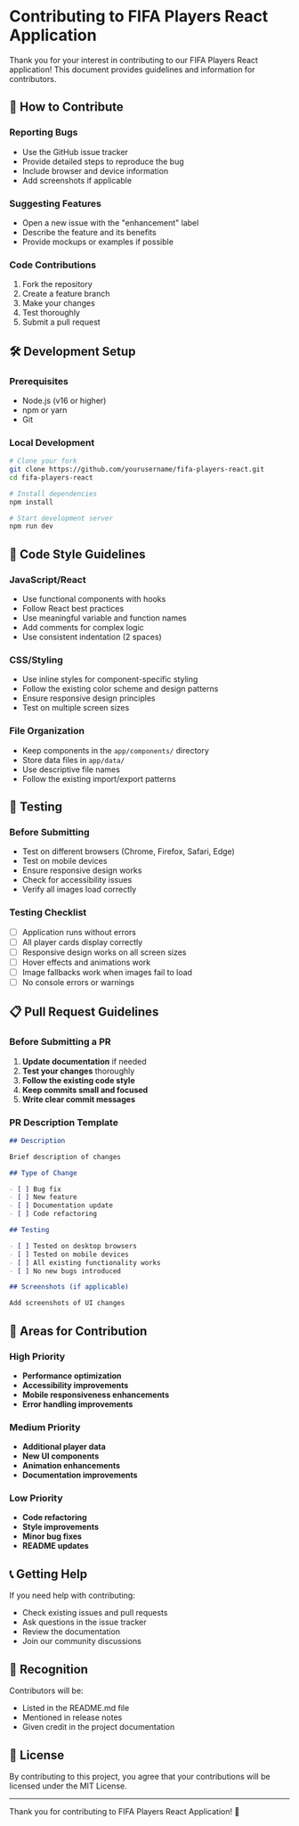 # Contributing to FIFA Players React Application

Thank you for your interest in contributing to our FIFA Players React application! This document provides guidelines and information for contributors.

## 🤝 How to Contribute

### Reporting Bugs

- Use the GitHub issue tracker
- Provide detailed steps to reproduce the bug
- Include browser and device information
- Add screenshots if applicable

### Suggesting Features

- Open a new issue with the "enhancement" label
- Describe the feature and its benefits
- Provide mockups or examples if possible

### Code Contributions

1. Fork the repository
2. Create a feature branch
3. Make your changes
4. Test thoroughly
5. Submit a pull request

## 🛠️ Development Setup

### Prerequisites

- Node.js (v16 or higher)
- npm or yarn
- Git

### Local Development

```bash
# Clone your fork
git clone https://github.com/yourusername/fifa-players-react.git
cd fifa-players-react

# Install dependencies
npm install

# Start development server
npm run dev
```

## 📝 Code Style Guidelines

### JavaScript/React

- Use functional components with hooks
- Follow React best practices
- Use meaningful variable and function names
- Add comments for complex logic
- Use consistent indentation (2 spaces)

### CSS/Styling

- Use inline styles for component-specific styling
- Follow the existing color scheme and design patterns
- Ensure responsive design principles
- Test on multiple screen sizes

### File Organization

- Keep components in the `app/components/` directory
- Store data files in `app/data/`
- Use descriptive file names
- Follow the existing import/export patterns

## 🧪 Testing

### Before Submitting

- Test on different browsers (Chrome, Firefox, Safari, Edge)
- Test on mobile devices
- Ensure responsive design works
- Check for accessibility issues
- Verify all images load correctly

### Testing Checklist

- [ ] Application runs without errors
- [ ] All player cards display correctly
- [ ] Responsive design works on all screen sizes
- [ ] Hover effects and animations work
- [ ] Image fallbacks work when images fail to load
- [ ] No console errors or warnings

## 📋 Pull Request Guidelines

### Before Submitting a PR

1. **Update documentation** if needed
2. **Test your changes** thoroughly
3. **Follow the existing code style**
4. **Keep commits small and focused**
5. **Write clear commit messages**

### PR Description Template

```markdown
## Description

Brief description of changes

## Type of Change

- [ ] Bug fix
- [ ] New feature
- [ ] Documentation update
- [ ] Code refactoring

## Testing

- [ ] Tested on desktop browsers
- [ ] Tested on mobile devices
- [ ] All existing functionality works
- [ ] No new bugs introduced

## Screenshots (if applicable)

Add screenshots of UI changes
```

## 🎯 Areas for Contribution

### High Priority

- **Performance optimization**
- **Accessibility improvements**
- **Mobile responsiveness enhancements**
- **Error handling improvements**

### Medium Priority

- **Additional player data**
- **New UI components**
- **Animation enhancements**
- **Documentation improvements**

### Low Priority

- **Code refactoring**
- **Style improvements**
- **Minor bug fixes**
- **README updates**

## 📞 Getting Help

If you need help with contributing:

- Check existing issues and pull requests
- Ask questions in the issue tracker
- Review the documentation
- Join our community discussions

## 🙏 Recognition

Contributors will be:

- Listed in the README.md file
- Mentioned in release notes
- Given credit in the project documentation

## 📄 License

By contributing to this project, you agree that your contributions will be licensed under the MIT License.

---

Thank you for contributing to FIFA Players React Application! 🚀
